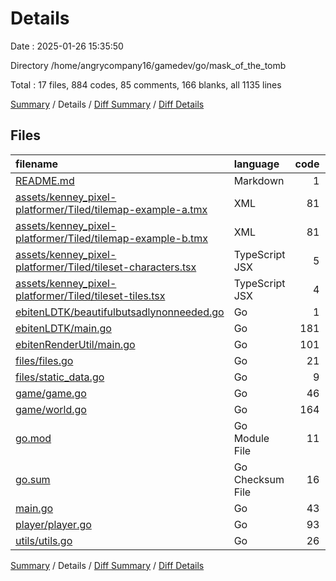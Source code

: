 # Details

Date : 2025-01-26 15:35:50

Directory /home/angrycompany16/gamedev/go/mask_of_the_tomb

Total : 17 files,  884 codes, 85 comments, 166 blanks, all 1135 lines

[Summary](results.md) / Details / [Diff Summary](diff.md) / [Diff Details](diff-details.md)

## Files
| filename | language | code | comment | blank | total |
| :--- | :--- | ---: | ---: | ---: | ---: |
| [README.md](/README.md) | Markdown | 1 | 0 | 1 | 2 |
| [assets/kenney\_pixel-platformer/Tiled/tilemap-example-a.tmx](/assets/kenney_pixel-platformer/Tiled/tilemap-example-a.tmx) | XML | 81 | 0 | 1 | 82 |
| [assets/kenney\_pixel-platformer/Tiled/tilemap-example-b.tmx](/assets/kenney_pixel-platformer/Tiled/tilemap-example-b.tmx) | XML | 81 | 0 | 1 | 82 |
| [assets/kenney\_pixel-platformer/Tiled/tileset-characters.tsx](/assets/kenney_pixel-platformer/Tiled/tileset-characters.tsx) | TypeScript JSX | 5 | 0 | 1 | 6 |
| [assets/kenney\_pixel-platformer/Tiled/tileset-tiles.tsx](/assets/kenney_pixel-platformer/Tiled/tileset-tiles.tsx) | TypeScript JSX | 4 | 0 | 1 | 5 |
| [ebitenLDTK/beautifulbutsadlynonneeded.go](/ebitenLDTK/beautifulbutsadlynonneeded.go) | Go | 1 | 70 | 3 | 74 |
| [ebitenLDTK/main.go](/ebitenLDTK/main.go) | Go | 181 | 3 | 33 | 217 |
| [ebitenRenderUtil/main.go](/ebitenRenderUtil/main.go) | Go | 101 | 1 | 30 | 132 |
| [files/files.go](/files/files.go) | Go | 21 | 0 | 5 | 26 |
| [files/static\_data.go](/files/static_data.go) | Go | 9 | 4 | 4 | 17 |
| [game/game.go](/game/game.go) | Go | 46 | 2 | 16 | 64 |
| [game/world.go](/game/world.go) | Go | 164 | 2 | 24 | 190 |
| [go.mod](/go.mod) | Go Module File | 11 | 0 | 4 | 15 |
| [go.sum](/go.sum) | Go Checksum File | 16 | 0 | 1 | 17 |
| [main.go](/main.go) | Go | 43 | 0 | 16 | 59 |
| [player/player.go](/player/player.go) | Go | 93 | 0 | 18 | 111 |
| [utils/utils.go](/utils/utils.go) | Go | 26 | 3 | 7 | 36 |

[Summary](results.md) / Details / [Diff Summary](diff.md) / [Diff Details](diff-details.md)